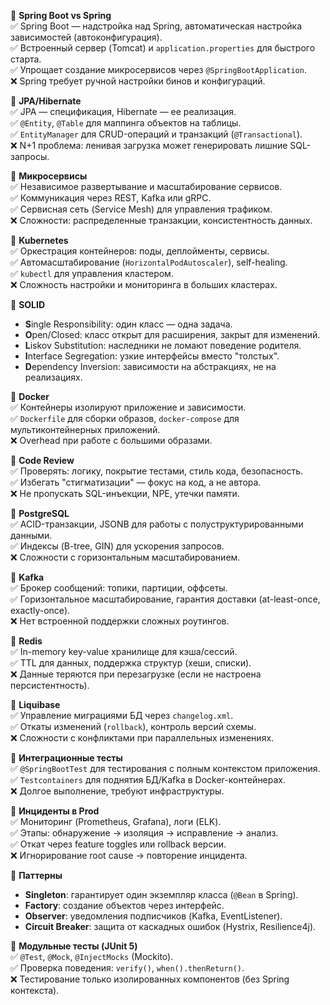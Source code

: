 

🔹 **Spring Boot vs Spring**  
✅ Spring Boot — надстройка над Spring, автоматическая настройка зависимостей (автоконфигурация).  
✅ Встроенный сервер (Tomcat) и `application.properties` для быстрого старта.  
✅ Упрощает создание микросервисов через `@SpringBootApplication`.  
❌ Spring требует ручной настройки бинов и конфигураций.  

🔹 **JPA/Hibernate**  
✅ JPA — спецификация, Hibernate — ее реализация.  
✅ `@Entity`, `@Table` для маппинга объектов на таблицы.  
✅ `EntityManager` для CRUD-операций и транзакций (`@Transactional`).  
❌ N+1 проблема: ленивая загрузка может генерировать лишние SQL-запросы.  

🔹 **Микросервисы**  
✅ Независимое развертывание и масштабирование сервисов.  
✅ Коммуникация через REST, Kafka или gRPC.  
✅ Сервисная сеть (Service Mesh) для управления трафиком.  
❌ Сложности: распределенные транзакции, консистентность данных.  

🔹 **Kubernetes**  
✅ Оркестрация контейнеров: поды, деплойменты, сервисы.  
✅ Автомасштабирование (`HorizontalPodAutoscaler`), self-healing.  
✅ `kubectl` для управления кластером.  
❌ Сложность настройки и мониторинга в больших кластерах.  

🔹 **SOLID**  
- **S**ingle Responsibility: один класс — одна задача.  
- **O**pen/Closed: класс открыт для расширения, закрыт для изменений.  
- **L**iskov Substitution: наследники не ломают поведение родителя.  
- **I**nterface Segregation: узкие интерфейсы вместо "толстых".  
- **D**ependency Inversion: зависимости на абстракциях, не на реализациях.  

🔹 **Docker**  
✅ Контейнеры изолируют приложение и зависимости.  
✅ `Dockerfile` для сборки образов, `docker-compose` для мультиконтейнерных приложений.  
❌ Overhead при работе с большими образами.  

🔹 **Code Review**  
✅ Проверять: логику, покрытие тестами, стиль кода, безопасность.  
✅ Избегать "стигматизации" — фокус на код, а не автора.  
❌ Не пропускать SQL-инъекции, NPE, утечки памяти.  

🔹 **PostgreSQL**  
✅ ACID-транзакции, JSONB для работы с полуструктурированными данными.  
✅ Индексы (B-tree, GIN) для ускорения запросов.  
❌ Сложности с горизонтальным масштабированием.  

🔹 **Kafka**  
✅ Брокер сообщений: топики, партиции, оффсеты.  
✅ Горизонтальное масштабирование, гарантия доставки (at-least-once, exactly-once).  
❌ Нет встроенной поддержки сложных роутингов.  

🔹 **Redis**  
✅ In-memory key-value хранилище для кэша/сессий.  
✅ TTL для данных, поддержка структур (хеши, списки).  
❌ Данные теряются при перезагрузке (если не настроена персистентность).  

🔹 **Liquibase**  
✅ Управление миграциями БД через `changelog.xml`.  
✅ Откаты изменений (`rollback`), контроль версий схемы.  
❌ Сложности с конфликтами при параллельных изменениях.  

🔹 **Интеграционные тесты**  
✅ `@SpringBootTest` для тестирования с полным контекстом приложения.  
✅ `Testcontainers` для поднятия БД/Kafka в Docker-контейнерах.  
❌ Долгое выполнение, требуют инфраструктуры.  

🔹 **Инциденты в Prod**  
✅ Мониторинг (Prometheus, Grafana), логи (ELK).  
✅ Этапы: обнаружение → изоляция → исправление → анализ.  
✅ Откат через feature toggles или rollback версии.  
❌ Игнорирование root cause → повторение инцидента.  

🔹 **Паттерны**  
- **Singleton**: гарантирует один экземпляр класса (`@Bean` в Spring).  
- **Factory**: создание объектов через интерфейс.  
- **Observer**: уведомления подписчиков (Kafka, EventListener).  
- **Circuit Breaker**: защита от каскадных ошибок (Hystrix, Resilience4j).  

🔹 **Модульные тесты (JUnit 5)**  
✅ `@Test`, `@Mock`, `@InjectMocks` (Mockito).  
✅ Проверка поведения: `verify()`, `when().thenReturn()`.  
❌ Тестирование только изолированных компонентов (без Spring контекста).
